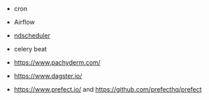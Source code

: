- cron
- Airflow
- [ndscheduler](https://github.com/Nextdoor/ndscheduler)
- celery beat

- https://www.pachyderm.com/
- https://www.dagster.io/
- https://www.prefect.io/ and https://github.com/prefecthq/prefect

